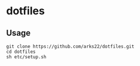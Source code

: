 # dotfiles

## Usage

```
git clone https://github.com/arks22/dotfiles.git
cd dotfiles
sh etc/setup.sh
```

